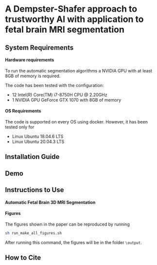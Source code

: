 # A Dempster-Shafer approach to trustworthy AI with application to fetal brain MRI segmentation


## System Requirements
#### Hardware requirements
To run the automatic segmentation algorithms a NVIDIA GPU with at least 8GB of memory is required.

The code has been tested with the configuration:
* 12 Intel(R) Core(TM) i7-8750H CPU @ 2.20GHz
* 1 NVIDIA GPU GeForce GTX 1070 with 8GB of memory

#### OS Requirements
The code is supported on every OS using docker.
However, it has been tested only for
* Linux Ubuntu 18.04.6 LTS
* Linux Ubuntu 20.04.3 LTS

## Installation Guide

## Demo

## Instructions to Use

#### Automatic Fetal Brain 3D MRI Segmentation

#### Figures
The figures shown in the paper can be reproduced by running
```bash
sh run_make_all_figures.sh
```
After running this command, the figures will be in the folder ```\output```.

## How to Cite
